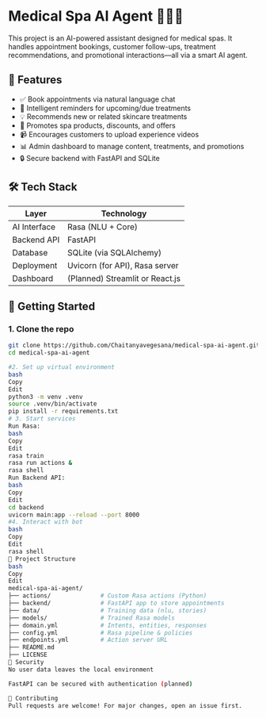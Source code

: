 # Medical Spa AI Agent 💆‍♀️🤖

This project is an AI-powered assistant designed for medical spas. It handles appointment bookings, customer follow-ups, treatment recommendations, and promotional interactions—all via a smart AI agent.

## 🌟 Features

- ✅ Book appointments via natural language chat
- 🧠 Intelligent reminders for upcoming/due treatments
- 💡 Recommends new or related skincare treatments
- 💬 Promotes spa products, discounts, and offers
- 📹 Encourages customers to upload experience videos
- 📊 Admin dashboard to manage content, treatments, and promotions
- 🔒 Secure backend with FastAPI and SQLite

## 🛠️ Tech Stack

| Layer         | Technology         |
|---------------|--------------------|
| AI Interface  | Rasa (NLU + Core)  |
| Backend API   | FastAPI            |
| Database      | SQLite (via SQLAlchemy) |
| Deployment    | Uvicorn (for API), Rasa server |
| Dashboard     | (Planned) Streamlit or React.js |

## 🚀 Getting Started

### 1. Clone the repo

```bash
git clone https://github.com/Chaitanyavegesana/medical-spa-ai-agent.git
cd medical-spa-ai-agent

#2. Set up virtual environment
bash
Copy
Edit
python3 -m venv .venv
source .venv/bin/activate
pip install -r requirements.txt
# 3. Start services
Run Rasa:
bash
Copy
Edit
rasa train
rasa run actions &
rasa shell
Run Backend API:
bash
Copy
Edit
cd backend
uvicorn main:app --reload --port 8000
#4. Interact with bot
bash
Copy
Edit
rasa shell
📂 Project Structure
bash
Copy
Edit
medical-spa-ai-agent/
├── actions/              # Custom Rasa actions (Python)
├── backend/              # FastAPI app to store appointments
├── data/                 # Training data (nlu, stories)
├── models/               # Trained Rasa models
├── domain.yml            # Intents, entities, responses
├── config.yml            # Rasa pipeline & policies
├── endpoints.yml         # Action server URL
├── README.md
├── LICENSE
🔐 Security
No user data leaves the local environment

FastAPI can be secured with authentication (planned)

👥 Contributing
Pull requests are welcome! For major changes, open an issue first.